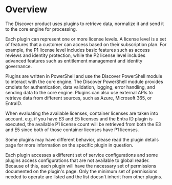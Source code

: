 # Overview

The Discover product uses plugins to retrieve data, normalize it and send it to the core engine for processing.

Each plugin can represent one or more license levels. A license level is a set of features that a customer can access based on their subscription plan. For example, the P1 license level includes basic features such as access reviews and identity protection, while the P2 license level includes advanced features such as entitlement management and identity governance.

Plugins are written in PowerShell and use the Discover PowerShell module to interact with the core engine. The Discover PowerShell module provides cmdlets for authentication, data validation, logging, error handling, and sending data to the core engine. Plugins can also use external APIs to retrieve data from different sources, such as Azure, Microsoft 365, or EntraID.

When evaluating the available licenses, container licenses are taken into account.
e.g. if you have E3 and E5 licenses and the Entra ID plugin is executed, the available P1 license count will be retrieved from both the E3 and E5 since both of those container licenses have P1 licenses.

Some plugins may have different behavior, please read the plugin details page for more information on the specific plugin in question.

Each plugin accesses a different set of service configurations and some plugins access configurations that are not available to global reader. Because of this, each plugin will have the necessary set of permissions documented on the plugin's page. Only the minimum set of permissions needed to operate are listed and the list doesn't inherit from other plugins.
